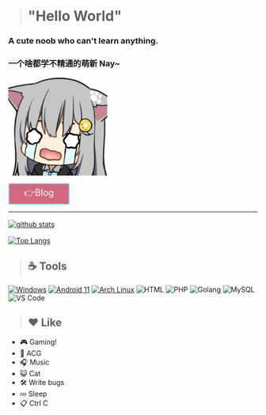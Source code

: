 > # "Hello World"

### A cute noob who can't learn anything.
### 一个啥都学不精通的萌新 Nay~
<!--![nacho](images/myadestes_1_nacho_agadywmaatzvsfy.png)-->
 <img src="images/myadestes_1_nacho_agadywmaatzvsfy.png" width="200" height="200" alt="nacho" align="center" />

<a href="https://blog.claraqwq.com/" title="Clara的小窝~" style="width:100px; haight:32px; display:block; padding:5px 10px; margin-top: 15px; color:#fff; background-color:#d26980; text-align: center; font-size:18px; border-radius:4px; border:2px solid #a5d5f2;     text-decoration:none;
">👉Blog</a>

***

<a href="https://github.com/anuraghazra/github-readme-stats"><img width="445" alt="github stats" align="center" src="https://github-readme-stats.vercel.app/api?username=claraqwq&bg_color=45,f8dada,F3AEBA&title_color=247bcb&text_color=247bcb&show_icons=true&locale=cn"/></a><br>

<a href="https://github.com/anuraghazra/github-readme-stats"><img alt="Top Langs" align="center" src="https://github-readme-stats.vercel.app/api/top-langs/?username=claraqwq&bg_color=45,f8dada,F3AEBA&title_color=247bcb&text_color=247bcb&show_icons=true&locale=cn&layout=default&card_width=445"/></a>

> ## ☕ Tools
[![Windows](https://img.shields.io/badge/Windows%2011-2d9aff?style=flat-square&logo=windows&logoColor=ffffff)](https://www.microsoft.com/en-us/windows/) [![Android 11](https://img.shields.io/badge/Android%2011-3DDC84?style=flat-square&logo=android&logoColor=ffffff)](https://www.android.com/android-11/) [![Arch Linux](https://img.shields.io/badge/Arch%20Linux-1793D1?style=flat-square&logo=archlinux&logoColor=ffffff)](https://archlinux.org/)
![HTML](https://img.shields.io/badge/HTML-E34F26?style=flat-square&logo=html5&logoColor=ffffff) ![PHP](https://img.shields.io/badge/PHP-777BB4?style=flat-square&logo=php&logoColor=ffffff) ![Golang](https://img.shields.io/badge/Golang-00ADD8?style=flat-square&logo=Go&logoColor=ffffff) ![MySQL](https://img.shields.io/badge/MySQL-4479A1?style=flat-square&logo=mysql&logoColor=ffffff) ![VS Code](https://img.shields.io/badge/VS%20Code-007ACC?style=flat-square&logo=visualstudiocode&logoColor=ffffff)
> ## ❤️ Like
- 🎮 Gaming!
- 👘 ACG
- 🎧 Music
- 😺 Cat
- 🛠️ Write bugs
- 💤 Sleep
- 📋 Ctrl C

[1]: https://blog.claraqwq.com "Clara的小窝"
